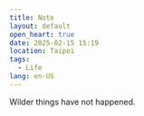 ```yaml
---
title: Note
layout: default
open_heart: true
date: 2025-02-15 15:19
location: Taipei
tags: 
  - Life
lang: en-US
---
```


Wilder things have not happened.
